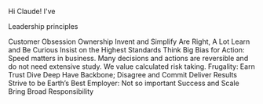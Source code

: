 <!-- markdownlint-disable -->

Hi Claude! I've


Leadership principles

Customer Obsession
Ownership
Invent and Simplify
Are Right, A Lot
Learn and Be Curious
Insist on the Highest Standards
Think Big
Bias for Action: Speed matters in business. Many decisions and actions are reversible and do not need extensive study. We value calculated risk taking.
Frugality: 
Earn Trust
Dive Deep
Have Backbone; Disagree and Commit
Deliver Results
Strive to be Earth’s Best Employer: Not so important
Success and Scale Bring Broad Responsibility
